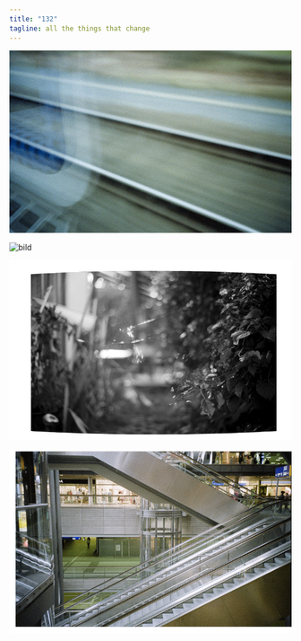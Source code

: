 ```yaml
---
title: "132"
tagline: all the things that change
---
```


![bild](anischlupp.gif)



![bild](anitamation,eins.gif)



![bild](anitamation,zwei.gif)



![bild](anischmani.gif)




